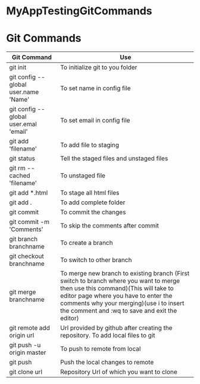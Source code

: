 # MyAppTestingGitCommands

Git Commands
=============
| Git Command   | Use       |
| ------------- | ------------- |
| git init | To initialize git to you folder |
| git config --global user.name 'Name' | To set name in config file  |
| git config --global user.emal 'email' | To set email in config file  |
| git add 'filename' | To add file to staging |
| git status | Tell the staged files and unstaged files |
| git rm --cached 'filename' | To unstaged file |
| git add *.html | To stage all html files |
| git add . | To add complete folder |
| git commit | To commit the changes |
| git commit -m 'Comments' | To skip the comments after commit |
| git branch branchname | To create a branch |
| git checkout branchname | To switch to other branch |
| git merge branchname | To merge new branch to existing branch (First switch to branch where you want to merge then use this command)(This will take to editor page where you have to enter the comments why your merging)(use i to insert the comment and :wq to save and exit the editor) |
| git remote add origin url | Url provided by github after creating the repository. To add local files to git |
| git push -u origin master | To push to remote from local |
| git push | Push the local changes to remote |
| git clone url | Repository Url of which you want to clone |

